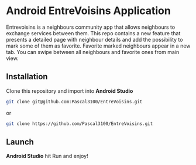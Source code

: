 # Android EntreVoisins Application

Entrevoisins is a neighbours community app that allows neighbours to exchange services between them.
This repo contains a new feature that presents a detailed page with neighbour details and add the possibility to mark some of them as favorite.
Favorite marked neighbours appear in a new tab. You can swipe between all neighbours and favorite ones from main view.

## Installation
Clone this repository and import into **Android Studio**
```bash
git clone git@github.com:Pascal3100/EntreVoisins.git
```
or
```bash
git clone https://github.com/Pascal3100/EntreVoisins.git
```

## Launch
**Android Studio** hit Run and enjoy!
